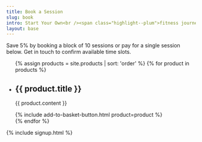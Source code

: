 ```yaml
---
title: Book a Session
slug: book
intro: Start Your Own<br /><span class="highlight--plum">fitness journey</span> Today.
layout: base
---
```


<section class="book__intro">
  <p>Save 5% by booking a block of 10 sessions or pay for a single session below. Get in touch to confirm available time slots.</p>
</section>

<section class="sessions">
  <article class="sessions__pricing">
    <ul class="sessions__price-list">
      {% assign products = site.products | sort: 'order' %}
      {% for product in products %}
        <li>
          <div class="sessions__item-content">
            <h2>{{ product.title }}</h2>
            <p>{{ product.content }}</p>
          </div>
          <div class="sessions__item-price">
            {% include add-to-basket-button.html product=product %}
          </div>
        </li>
      {% endfor %}
    </ul>
  </article>
</section>

{% include signup.html %}
